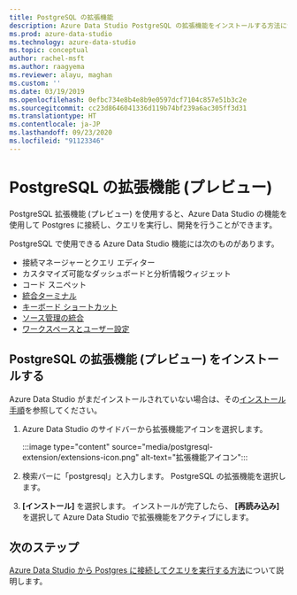 ```yaml
---
title: PostgreSQL の拡張機能
description: Azure Data Studio PostgreSQL の拡張機能をインストールする方法について説明します。 Postgres データベースに接続し、クエリを実行し、開発できます。
ms.prod: azure-data-studio
ms.technology: azure-data-studio
ms.topic: conceptual
author: rachel-msft
ms.author: raagyema
ms.reviewer: alayu, maghan
ms.custom: ''
ms.date: 03/19/2019
ms.openlocfilehash: 0efbc734e8b4e8b9e0597dcf7104c857e51b3c2e
ms.sourcegitcommit: cc23d8646041336d119b74bf239a6ac305ff3d31
ms.translationtype: HT
ms.contentlocale: ja-JP
ms.lasthandoff: 09/23/2020
ms.locfileid: "91123346"
---
```

# <a name="postgresql-extension-preview"></a>PostgreSQL の拡張機能 (プレビュー)

PostgreSQL 拡張機能 (プレビュー) を使用すると、Azure Data Studio の機能を使用して Postgres に接続し、クエリを実行し、開発を行うことができます。 

PostgreSQL で使用できる Azure Data Studio 機能には次のものがあります。

- 接続マネージャーとクエリ エディター
- カスタマイズ可能なダッシュボードと分析情報ウィジェット
- コード スニペット
- [統合ターミナル](../integrated-terminal.md)
- [キーボード ショートカット](../keyboard-shortcuts.md)
- [ソース管理の統合](../source-control.md)
- [ワークスペースとユーザー設定](../settings.md)

## <a name="install-the-postgresql-extension-preview"></a>PostgreSQL の拡張機能 (プレビュー) をインストールする

Azure Data Studio がまだインストールされていない場合は、その[インストール手順](../download-azure-data-studio.md)を参照してください。

1. Azure Data Studio のサイドバーから拡張機能アイコンを選択します。

    :::image type="content" source="media/postgresql-extension/extensions-icon.png" alt-text="拡張機能アイコン":::

2. 検索バーに「postgresql」と入力します。 PostgreSQL の拡張機能を選択します。

3. **[インストール]** を選択します。 インストールが完了したら、 **[再読み込み]** を選択して Azure Data Studio で拡張機能をアクティブにします。

## <a name="next-steps"></a>次のステップ

[Azure Data Studio から Postgres に接続してクエリを実行する方法](../quickstart-postgres.md)について説明します。
